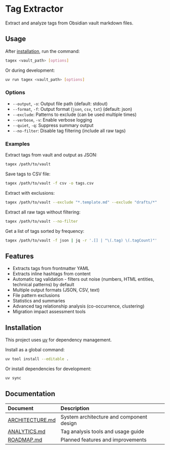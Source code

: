# Tag Extractor

Extract and analyze tags from Obsidian vault markdown files.

## Usage

After [ installation](#installation ), run the command:
```bash
tagex <vault_path> [options]
```

Or during development:
```bash
uv run tagex <vault_path> [options]
```

### Options

- `--output`, `-o`: Output file path (default: stdout)
- `--format`, `-f`: Output format (`json`, `csv`, `txt`) (default: json)
- `--exclude`: Patterns to exclude (can be used multiple times)
- `--verbose`, `-v`: Enable verbose logging
- `--quiet`, `-q`: Suppress summary output
- `--no-filter`: Disable tag filtering (include all raw tags)

### Examples

Extract tags from vault and output as JSON:
```bash
tagex /path/to/vault
```

Save tags to CSV file:
```bash
tagex /path/to/vault -f csv -o tags.csv
```

Extract with exclusions:
```bash
tagex /path/to/vault --exclude "*.template.md" --exclude "drafts/*"
```

Extract all raw tags without filtering:
```bash
tagex /path/to/vault --no-filter
```

Get a list of tags sorted by frequency:
```bash
tagex /path/to/vault -f json | jq -r '.[] | "\(.tag) \(.tagCount)"'
```

## Features

- Extracts tags from frontmatter YAML
- Extracts inline hashtags from content
- Automatic tag validation - filters out noise (numbers, HTML entities, technical patterns) by default
- Multiple output formats (JSON, CSV, text)
- File pattern exclusions
- Statistics and summaries
- Advanced tag relationship analysis (co-occurrence, clustering)
- Migration impact assessment tools

## Installation

This project uses [uv](https://docs.astral.sh/uv/) for dependency management.

Install as a global command:
```bash
uv tool install --editable .
```

Or install dependencies for development:
```bash
uv sync
```


## Documentation

| Document | Description |
| :----------|:-------------|
| [ARCHITECTURE.md](doc/ARCHITECTURE.md) | System architecture and component design |
| [ANALYTICS.md](doc/ANALYTICS.md) | Tag analysis tools and usage guide |
| [ROADMAP.md](doc/ROADMAP.md) | Planned features and improvements |

